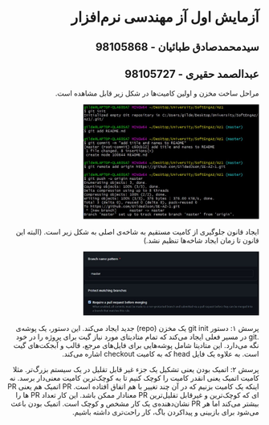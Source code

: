 <div dir="rtl">

# آزمایش اول آز مهندسی نرم‌افزار

## سیدمحمدصادق طبائیان - 98105868

## عبدالصمد حقیری - 98105727



مراحل ساخت مخزن و اولین کامیت‌ها در شکل زیر قابل مشاهده است.

<img src="./init.JPG" width="350px">

ایجاد قانون جلوگیری از کامیت مستقیم به شاخه‌ی اصلی به شکل زیر است. (البته این قانون تا زمان ایجاد شاخه‌ها تنظیم نشد.)

<img src="./branchProtection.JPG" width="350px">

پرسش ۱: دستور git init یک مخزن (repo) جدید ایجاد می‌کند. این دستور، یک پوشه‌ی .git در مسیر فعلی ایجاد می‌کند که تمام متادیتای مورد نیاز گیت برای پروژه را در خود نگه می‌دارد. این متادیتا شامل پوشه‌هایی برای فایل‌های مرجع، قالب و آبجکت‌های گیت است. به علاوه یک فایل head که به کامیت checkout اشاره می‌کند. 

پرسش ۲: اتمیک بودن یعنی تشکیل یک جزء غیر قابل تقلیل در یک سیستم بزرگ‌تر. مثلا کامیت اتمیک یعنی انقدر کامیت را کوچک کنیم تا به کوچک‌ترین کامیت معنی‌دار برسد. نه اینکه یک کامیت بزنیم که در آن چند تغییر با هم اتفاق افتاده است. PR اتمیک هم یعنی PR ای که کوچک‌ترین و غیرقابل تقلیل‌ترین PR معنادار ممکن باشد. این کار تعداد PR ها را بیشتر می‌کند اما هر PR نشان‌دهنده‌ی یک کار مشخص و کوچک است.
اتمیک بودن باعث می‌شود برای بازبینی و پیداکردن باگ، کار راحت‌تری داشته باشیم.

</div>

